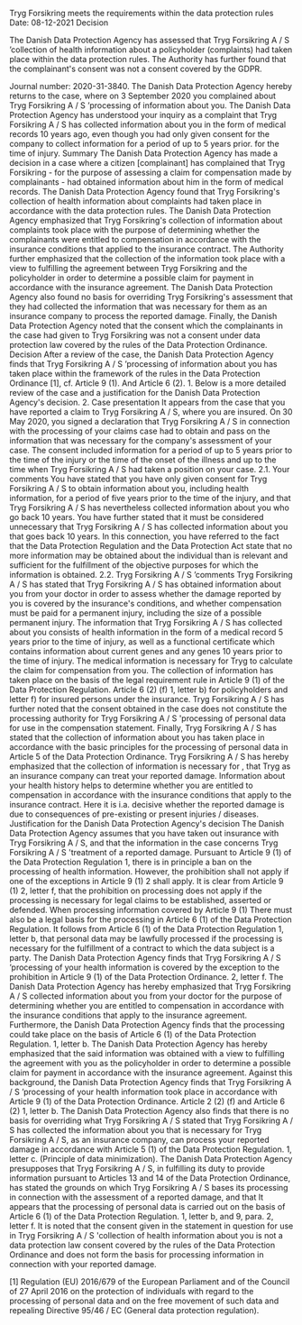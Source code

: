 Tryg Forsikring meets the requirements within the data protection rules
Date: 08-12-2021
Decision

The Danish Data Protection Agency has assessed that Tryg Forsikring A / S ’collection of health information about a policyholder (complaints) had taken place within the data protection rules. The Authority has further found that the complainant's consent was not a consent covered by the GDPR.

Journal number: 2020-31-3840.
The Danish Data Protection Agency hereby returns to the case, where on 3 September 2020 you complained about Tryg Forsikring A / S ’processing of information about you.
The Danish Data Protection Agency has understood your inquiry as a complaint that Tryg Forsikring A / S has collected information about you in the form of medical records 10 years ago, even though you had only given consent for the company to collect information for a period of up to 5 years prior. for the time of injury.
Summary
The Danish Data Protection Agency has made a decision in a case where a citizen \[complainant\] has complained that Tryg Forsikring - for the purpose of assessing a claim for compensation made by complainants - had obtained information about him in the form of medical records.
The Danish Data Protection Agency found that Tryg Forsikring's collection of health information about complaints had taken place in accordance with the data protection rules.
The Danish Data Protection Agency emphasized that Tryg Forsikring's collection of information about complaints took place with the purpose of determining whether the complainants were entitled to compensation in accordance with the insurance conditions that applied to the insurance contract. The Authority further emphasized that the collection of the information took place with a view to fulfilling the agreement between Tryg Forsikring and the policyholder in order to determine a possible claim for payment in accordance with the insurance agreement.
The Danish Data Protection Agency also found no basis for overriding Tryg Forsikring's assessment that they had collected the information that was necessary for them as an insurance company to process the reported damage.
Finally, the Danish Data Protection Agency noted that the consent which the complainants in the case had given to Tryg Forsikring was not a consent under data protection law covered by the rules of the Data Protection Ordinance.
Decision
After a review of the case, the Danish Data Protection Agency finds that Tryg Forsikring A / S ’processing of information about you has taken place within the framework of the rules in the Data Protection Ordinance \[1\], cf. Article 9 (1). And Article 6 (2). 1.
Below is a more detailed review of the case and a justification for the Danish Data Protection Agency's decision.
2. Case presentation
It appears from the case that you have reported a claim to Tryg Forsikring A / S, where you are insured.
On 30 May 2020, you signed a declaration that Tryg Forsikring A / S in connection with the processing of your claims case had to obtain and pass on the information that was necessary for the company's assessment of your case. The consent included information for a period of up to 5 years prior to the time of the injury or the time of the onset of the illness and up to the time when Tryg Forsikring A / S had taken a position on your case.
2.1. Your comments
You have stated that you have only given consent for Tryg Forsikring A / S to obtain information about you, including health information, for a period of five years prior to the time of the injury, and that Tryg Forsikring A / S has nevertheless collected information about you who go back 10 years.
You have further stated that it must be considered unnecessary that Tryg Forsikring A / S has collected information about you that goes back 10 years. In this connection, you have referred to the fact that the Data Protection Regulation and the Data Protection Act state that no more information may be obtained about the individual than is relevant and sufficient for the fulfillment of the objective purposes for which the information is obtained.
2.2. Tryg Forsikring A / S ’comments
Tryg Forsikring A / S has stated that Tryg Forsikring A / S has obtained information about you from your doctor in order to assess whether the damage reported by you is covered by the insurance's conditions, and whether compensation must be paid for a permanent injury, including the size of a possible permanent injury.
The information that Tryg Forsikring A / S has collected about you consists of health information in the form of a medical record 5 years prior to the time of injury, as well as a functional certificate which contains information about current genes and any genes 10 years prior to the time of injury. The medical information is necessary for Tryg to calculate the claim for compensation from you. The collection of information has taken place on the basis of the legal requirement rule in Article 9 (1) of the Data Protection Regulation. Article 6 (2) (f) 1, letter b) for policyholders and letter f) for insured persons under the insurance.
Tryg Forsikring A / S has further noted that the consent obtained in the case does not constitute the processing authority for Tryg Forsikring A / S 'processing of personal data for use in the compensation statement.
Finally, Tryg Forsikring A / S has stated that the collection of information about you has taken place in accordance with the basic principles for the processing of personal data in Article 5 of the Data Protection Ordinance. Tryg Forsikring A / S has hereby emphasized that the collection of information is necessary for , that Tryg as an insurance company can treat your reported damage. Information about your health history helps to determine whether you are entitled to compensation in accordance with the insurance conditions that apply to the insurance contract. Here it is i.a. decisive whether the reported damage is due to consequences of pre-existing or present injuries / diseases.
Justification for the Danish Data Protection Agency's decision
The Danish Data Protection Agency assumes that you have taken out insurance with Tryg Forsikring A / S, and that the information in the case concerns Tryg Forsikring A / S 'treatment of a reported damage.
Pursuant to Article 9 (1) of the Data Protection Regulation 1, there is in principle a ban on the processing of health information. However, the prohibition shall not apply if one of the exceptions in Article 9 (1) 2 shall apply.
It is clear from Article 9 (1) 2, letter f, that the prohibition on processing does not apply if the processing is necessary for legal claims to be established, asserted or defended.
When processing information covered by Article 9 (1) There must also be a legal basis for the processing in Article 6 (1) of the Data Protection Regulation.
It follows from Article 6 (1) of the Data Protection Regulation 1, letter b, that personal data may be lawfully processed if the processing is necessary for the fulfillment of a contract to which the data subject is a party.
The Danish Data Protection Agency finds that Tryg Forsikring A / S ’processing of your health information is covered by the exception to the prohibition in Article 9 (1) of the Data Protection Ordinance. 2, letter f.
The Danish Data Protection Agency has hereby emphasized that Tryg Forsikring A / S collected information about you from your doctor for the purpose of determining whether you are entitled to compensation in accordance with the insurance conditions that apply to the insurance agreement.
Furthermore, the Danish Data Protection Agency finds that the processing could take place on the basis of Article 6 (1) of the Data Protection Regulation. 1, letter b.
The Danish Data Protection Agency has hereby emphasized that the said information was obtained with a view to fulfilling the agreement with you as the policyholder in order to determine a possible claim for payment in accordance with the insurance agreement.
Against this background, the Danish Data Protection Agency finds that Tryg Forsikring A / S ’processing of your health information took place in accordance with Article 9 (1) of the Data Protection Ordinance. Article 2 (2) (f) and Article 6 (2) 1, letter b.
The Danish Data Protection Agency also finds that there is no basis for overriding what Tryg Forsikring A / S stated that Tryg Forsikring A / S has collected the information about you that is necessary for Tryg Forsikring A / S, as an insurance company, can process your reported damage in accordance with Article 5 (1) of the Data Protection Regulation. 1, letter c. (Principle of data minimization).
The Danish Data Protection Agency presupposes that Tryg Forsikring A / S, in fulfilling its duty to provide information pursuant to Articles 13 and 14 of the Data Protection Ordinance, has stated the grounds on which Tryg Forsikring A / S bases its processing in connection with the assessment of a reported damage, and that It appears that the processing of personal data is carried out on the basis of Article 6 (1) of the Data Protection Regulation. 1, letter b, and 9, para. 2, letter f.
It is noted that the consent given in the statement in question for use in Tryg Forsikring A / S 'collection of health information about you is not a data protection law consent covered by the rules of the Data Protection Ordinance and does not form the basis for processing information in connection with your reported damage.

\[1\] Regulation (EU) 2016/679 of the European Parliament and of the Council of 27 April 2016 on the protection of individuals with regard to the processing of personal data and on the free movement of such data and repealing Directive 95/46 / EC (General data protection regulation).
